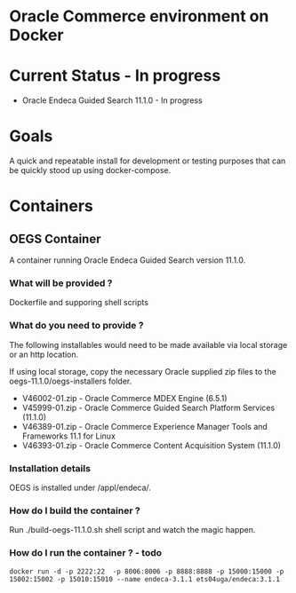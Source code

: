 # Oracle Commerce environment on Docker

# Current Status - In progress

* Oracle Endeca Guided Search 11.1.0 - In progress

# Goals

A quick and repeatable install for development or testing purposes that can be quickly stood up using docker-compose.

# Containers

## OEGS Container

A container running Oracle Endeca Guided Search version 11.1.0. 

### What will be provided ?

Dockerfile and supporing shell scripts 

### What do you need to provide ?

The following installables would need to be made available via local storage or an http location.

If using local storage, copy the necessary Oracle supplied zip files to the oegs-11.1.0/oegs-installers folder.

* V46002-01.zip - Oracle Commerce MDEX Engine (6.5.1)
* V45999-01.zip - Oracle Commerce Guided Search Platform Services (11.1.0)
*	V46389-01.zip - Oracle Commerce Experience Manager Tools and Frameworks 11.1 for Linux
* V46393-01.zip - Oracle Commerce Content Acquisition System (11.1.0)	

### Installation details

OEGS is installed under /appl/endeca/.

### How do I build the container ?

Run ./build-oegs-11.1.0.sh shell script and watch the magic happen.

### How do I run the container ? - todo

```
docker run -d -p 2222:22  -p 8006:8006 -p 8888:8888 -p 15000:15000 -p 15002:15002 -p 15010:15010 --name endeca-3.1.1 ets04uga/endeca:3.1.1
```

